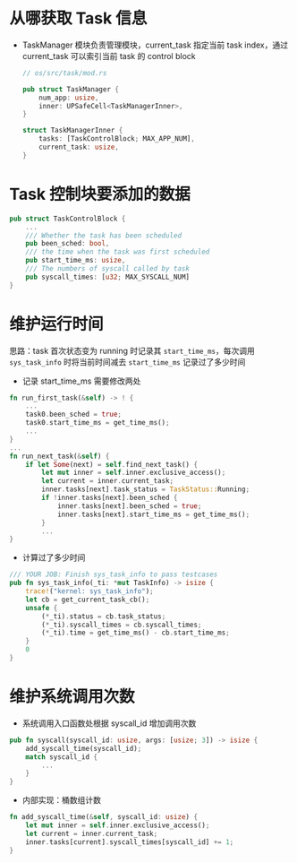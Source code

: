 # 从哪获取 Task 信息

- TaskManager 模块负责管理模块，current_task 指定当前 task index，通过 current_task 可以索引当前 task 的 control block
    
    ```rust
    // os/src/task/mod.rs
    
    pub struct TaskManager {
        num_app: usize,
        inner: UPSafeCell<TaskManagerInner>,
    }
    
    struct TaskManagerInner {
        tasks: [TaskControlBlock; MAX_APP_NUM],
        current_task: usize,
    }
    ```
    

# Task 控制块要添加的数据

```rust
pub struct TaskControlBlock {
    ...
    /// Whether the task has been scheduled
    pub been_sched: bool,
    /// the time when the task was first scheduled
    pub start_time_ms: usize,
    /// The numbers of syscall called by task
    pub syscall_times: [u32; MAX_SYSCALL_NUM]
}
```

# 维护运行时间

思路：task 首次状态变为 running 时记录其 `start_time_ms`，每次调用 `sys_task_info` 时将当前时间减去 `start_time_ms` 记录过了多少时间 

- 记录 start_time_ms 需要修改两处

```rust
fn run_first_task(&self) -> ! {
    ...
    task0.been_sched = true;
    task0.start_time_ms = get_time_ms();
    ...
}
...
fn run_next_task(&self) {
    if let Some(next) = self.find_next_task() {
        let mut inner = self.inner.exclusive_access();
        let current = inner.current_task;
        inner.tasks[next].task_status = TaskStatus::Running;
        if !inner.tasks[next].been_sched {
            inner.tasks[next].been_sched = true;
            inner.tasks[next].start_time_ms = get_time_ms();
        }
        ...
}
```

- 计算过了多少时间

```rust
/// YOUR JOB: Finish sys_task_info to pass testcases
pub fn sys_task_info(_ti: *mut TaskInfo) -> isize {
    trace!("kernel: sys_task_info");
    let cb = get_current_task_cb();
    unsafe { 
        (*_ti).status = cb.task_status;
        (*_ti).syscall_times = cb.syscall_times;
        (*_ti).time = get_time_ms() - cb.start_time_ms;
    }
    0
}
```

# 维护系统调用次数

- 系统调用入口函数处根据 syscall_id 增加调用次数

```rust
pub fn syscall(syscall_id: usize, args: [usize; 3]) -> isize {
    add_syscall_time(syscall_id);
    match syscall_id {
        ...
    }
}
```

- 内部实现：桶数组计数

```rust
fn add_syscall_time(&self, syscall_id: usize) {
    let mut inner = self.inner.exclusive_access();
    let current = inner.current_task;
    inner.tasks[current].syscall_times[syscall_id] += 1;
}
```